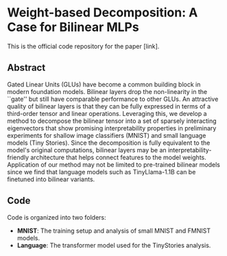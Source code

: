 # Weight-based Decomposition: A Case for Bilinear MLPs

This is the official code repository for the paper [link].

## Abstract

Gated Linear Units (GLUs) have become a common building block in modern foundation models. Bilinear layers drop the non-linearity in the ``gate'' but still have comparable performance to other GLUs. An attractive quality of bilinear layers is that they can be fully expressed in terms of a third-order tensor and linear operations. Leveraging this, we develop a method to decompose the bilinear tensor into a set of sparsely interacting eigenvectors that show promising interpretability properties in preliminary experiments for shallow image classifiers (MNIST) and small language models (Tiny Stories). Since the decomposition is fully equivalent to the model's original computations, bilinear layers may be an interpretability-friendly architecture that helps connect features to the model weights. Application of our method may not be limited to pre-trained bilinear models since we find that language models such as TinyLlama-1.1B can be finetuned into bilinear variants.

## Code

Code is organized into two folders:

- **MNIST**: The training setup and analysis of small MNIST and FMNIST models.
- **Language**: The transformer model used for the TinyStories analysis.
